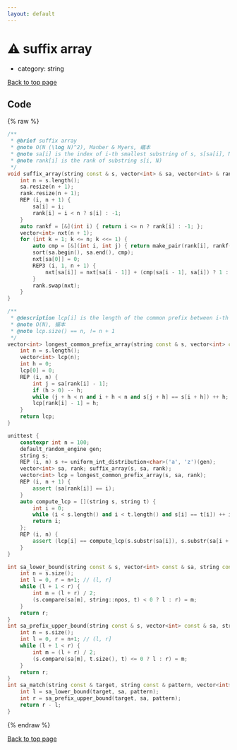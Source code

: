 ```yaml
---
layout: default
---
```


<!-- mathjax config similar to math.stackexchange -->
<script type="text/javascript" async
  src="https://cdnjs.cloudflare.com/ajax/libs/mathjax/2.7.5/MathJax.js?config=TeX-MML-AM_CHTML">
</script>
<script type="text/x-mathjax-config">
  MathJax.Hub.Config({
    TeX: { equationNumbers: { autoNumber: "AMS" }},
    tex2jax: {
      inlineMath: [ ['$','$'] ],
      processEscapes: true
    },
    "HTML-CSS": { matchFontHeight: false },
    displayAlign: "left",
    displayIndent: "2em"
  });
</script>

<script type="text/javascript" src="https://cdnjs.cloudflare.com/ajax/libs/jquery/3.4.1/jquery.min.js"></script>
<script src="https://cdn.jsdelivr.net/npm/jquery-balloon-js@1.1.2/jquery.balloon.min.js" integrity="sha256-ZEYs9VrgAeNuPvs15E39OsyOJaIkXEEt10fzxJ20+2I=" crossorigin="anonymous"></script>
<script type="text/javascript" src="../../assets/js/copy-button.js"></script>
<link rel="stylesheet" href="../../assets/css/copy-button.css" />


# :warning: suffix array
* category: string


[Back to top page](../../index.html)



## Code
{% raw %}
```cpp
/**
 * @brief suffix array
 * @note O(N (\log N)^2), Manber & Myers, 蟻本
 * @note sa[i] is the index of i-th smallest substring of s, s[sa[i], N)
 * @note rank[i] is the rank of substring s[i, N)
 */
void suffix_array(string const & s, vector<int> & sa, vector<int> & rank) {
    int n = s.length();
    sa.resize(n + 1);
    rank.resize(n + 1);
    REP (i, n + 1) {
        sa[i] = i;
        rank[i] = i < n ? s[i] : -1;
    }
    auto rankf = [&](int i) { return i <= n ? rank[i] : -1; };
    vector<int> nxt(n + 1);
    for (int k = 1; k <= n; k <<= 1) {
        auto cmp = [&](int i, int j) { return make_pair(rank[i], rankf(i + k)) < make_pair(rank[j], rankf(j + k)); };
        sort(sa.begin(), sa.end(), cmp);
        nxt[sa[0]] = 0;
        REP3 (i, 1, n + 1) {
            nxt[sa[i]] = nxt[sa[i - 1]] + (cmp(sa[i - 1], sa[i]) ? 1 : 0);
        }
        rank.swap(nxt);
    }
}

/**
 * @description lcp[i] is the length of the common prefix between i-th and (i+1)-th substring of s
 * @note O(N), 蟻本
 * @note lcp.size() == n, != n + 1
 */
vector<int> longest_common_prefix_array(string const & s, vector<int> const & sa, vector<int> const & rank) {
    int n = s.length();
    vector<int> lcp(n);
    int h = 0;
    lcp[0] = 0;
    REP (i, n) {
        int j = sa[rank[i] - 1];
        if (h > 0) -- h;
        while (j + h < n and i + h < n and s[j + h] == s[i + h]) ++ h;
        lcp[rank[i] - 1] = h;
    }
    return lcp;
}

unittest {
    constexpr int n = 100;
    default_random_engine gen;
    string s;
    REP (i, n) s += uniform_int_distribution<char>('a', 'z')(gen);
    vector<int> sa, rank; suffix_array(s, sa, rank);
    vector<int> lcp = longest_common_prefix_array(s, sa, rank);
    REP (i, n + 1) {
        assert (sa[rank[i]] == i);
    }
    auto compute_lcp = [](string s, string t) {
        int i = 0;
        while (i < s.length() and i < t.length() and s[i] == t[i]) ++ i;
        return i;
    };
    REP (i, n) {
        assert (lcp[i] == compute_lcp(s.substr(sa[i]), s.substr(sa[i + 1])));
    }
}

int sa_lower_bound(string const & s, vector<int> const & sa, string const & t) { // returns an index on suffix array
    int n = s.size();
    int l = 0, r = n+1; // (l, r]
    while (l + 1 < r) {
        int m = (l + r) / 2;
        (s.compare(sa[m], string::npos, t) < 0 ? l : r) = m;
    }
    return r;
}
int sa_prefix_upper_bound(string const & s, vector<int> const & sa, string const & t) { // returns an index on suffix array
    int n = s.size();
    int l = 0, r = n+1; // (l, r]
    while (l + 1 < r) {
        int m = (l + r) / 2;
        (s.compare(sa[m], t.size(), t) <= 0 ? l : r) = m;
    }
    return r;
}
int sa_match(string const & target, string const & pattern, vector<int> const & sa, segment_tree<int> const & lcp) { // O(m \log n)
    int l = sa_lower_bound(target, sa, pattern);
    int r = sa_prefix_upper_bound(target, sa, pattern);
    return r - l;
}

```
{% endraw %}

[Back to top page](../../index.html)

